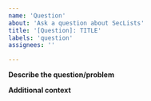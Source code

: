 ```yaml
---
name: 'Question'
about: 'Ask a question about SecLists'
title: '[Question]: TITLE'
labels: 'question'
assignees: ''

---
```


<!--- Hello! Thank you for taking the time to ask a question. Please make sure that the question you are asking has not been asked before. -->

**Describe the question/problem**
<!--- Ask anything here. -->

**Additional context**
<!--- If you have any additional details that you want to add here to clarify the question add them here! -->

